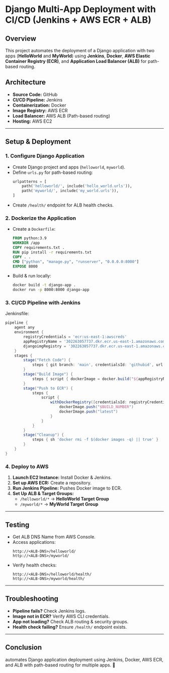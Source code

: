# Django Multi-App Deployment with CI/CD (Jenkins + AWS ECR + ALB)

## Overview
This project automates the deployment of a Django application with two apps (**HelloWorld** and **MyWorld**) using **Jenkins**, **Docker**, **AWS Elastic Container Registry (ECR)**, and **Application Load Balancer (ALB)** for path-based routing.

## Architecture
- **Source Code:** GitHub  
- **CI/CD Pipeline:** Jenkins  
- **Containerization:** Docker  
- **Image Registry:** AWS ECR  
- **Load Balancer:** AWS ALB (Path-based routing)  
- **Hosting:** AWS EC2  

---

## Setup & Deployment

### 1. Configure Django Application
- Create Django project and apps (`helloworld`, `myworld`).
- Define `urls.py` for path-based routing:
  ```python
  urlpatterns = [
      path('helloworld/', include('hello_world.urls')),
      path('myworld/', include('my_world.urls')),
  ]
  ```
- Create `/health/` endpoint for ALB health checks.

### 2. Dockerize the Application
- Create a `Dockerfile`:
  ```dockerfile
  FROM python:3.9
  WORKDIR /app
  COPY requirements.txt .
  RUN pip install -r requirements.txt
  COPY . .
  CMD ["python", "manage.py", "runserver", "0.0.0.0:8000"]
  EXPOSE 8000
  ```
- Build & run locally:
  ```sh
  docker build -t django-app .
  docker run -p 8000:8000 django-app
  ```

### 3. CI/CD Pipeline with Jenkins
Jenkinsfile:
```groovy
pipeline {
    agent any
    environment {
        registryCredentials = 'ecr:us-east-1:awscreds'
        appRegistryName = '302263057737.dkr.ecr.us-east-1.amazonaws.com/djangoimg'
        djangoimgRegistry = '302263057737.dkr.ecr.us-east-1.amazonaws.com'
    }
    stages {
        stage("Fetch Code") {
            steps { git branch: 'main', credentialsId: 'githubid', url: 'https://github.com/jaikarT21/django_application.git' }
        }
        stage("Build Image") {
            steps { script { dockerImage = docker.build("${appRegistryName}:$BUILD_NUMBER", ".") } }
        }
        stage("Push to ECR") {
            steps {
                script {
                    withDockerRegistry([credentialsId: registryCredentials, url: "https://${djangoimgRegistry}"]) {
                        dockerImage.push("$BUILD_NUMBER")
                        dockerImage.push("latest")
                    }
                }
            }
        }
        stage("Cleanup") {
            steps { sh 'docker rmi -f $(docker images -q) || true' }
        }
    }
}
```

### 4. Deploy to AWS
1. **Launch EC2 Instance:** Install Docker & Jenkins.
2. **Set up AWS ECR:** Create a repository.
3. **Run Jenkins Pipeline:** Pushes Docker image to ECR.
4. **Set Up ALB & Target Groups:**
   - `/helloworld/*` → **HelloWorld Target Group**
   - `/myworld/*` → **MyWorld Target Group**

---

## Testing
- Get ALB DNS Name from AWS Console.
- Access applications:
  ```
  http://<ALB-DNS>/helloworld/
  http://<ALB-DNS>/myworld/
  ```
- Verify health checks:
  ```
  http://<ALB-DNS>/helloworld/health/
  http://<ALB-DNS>/myworld/health/
  ```

---

## Troubleshooting
- **Pipeline fails?** Check Jenkins logs.
- **Image not in ECR?** Verify AWS CLI credentials.
- **App not loading?** Check ALB routing & security groups.
- **Health check failing?** Ensure `/health/` endpoint exists.

---

## Conclusion
automates Django application deployment using Jenkins, Docker, AWS ECR, and ALB with path-based routing for multiple apps. 🚀

